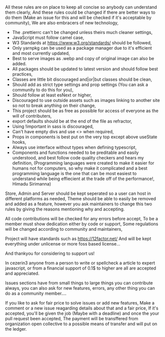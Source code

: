 All these rules are on place to keep all concise so anybody can understand them
clearly, And these rules could be changed if there are better ways to do them
(Make an issue for this and will be checked if it's acceptable by community), We
are also embracers of new technology,

- The .prettierrc can't be changed unless theirs much cleaner settings,
- JavaScript must follow camel case,
- W3 Standards at https://www.w3.org/standards/ should be followed,
- Only yarnpkg can be used as a package manager due to it's efficient and most
  currently updated,
- Best to serve images as .webp and copy of original image can also be added.
- All packages should be updated to latest version and should follow best
  practices,
- Classes are little bit discouraged and|or|but classes should be clean,
- Should add as strict type settings and prop settings (You can ask a community
  to do this for you),
- Should follow at least esNext or higher,
- Discouraged to use outside assets such as images linking to another site so
  not to break anything on their change,
- This project should be as free as possible for access of everyone as the will
  of contributers,
- export defaults should be at the end of the file as refractor,
- Using !important in sass is discouraged,
- Can't have empty divs and use <> when required,
- Props in components is best put on the very top except above useState hooks,
- Always use interface without types when defining typescript,
- Components and functions needed to be preditable and easily understood, and
  best follow code quality checkers and hears my definition, (Programming
  languages were created to make it easier for humans not for computers, so why
  make it complicated and a best programming language is the one that can be
  most easiest to understand while being effiecient at the trade off of the
  performance!, Himadu Sirimanna)

Store, Admin and Server should be kept seperated so a user can host in different
platforms as needed, Theme should be able to easily be removed and added as a
feature, however you ask maintainers to change this two rules by giving the
reasons mentioning why and accepting.

All code contributions will be checked for any errors before accept, To be a
member must show dedication either by code or support, Some regulations will be
changed according to community and maintainers,

Project will have standards such as https://12factor.net/ And will be kept
everything under unlicense or more foss based license...

And thankyou for considering to support us!

In cezerin3 anyone from a person to write or spellcheck a article to expert
javascript, or from a financial support of 0.1\$ to higher are all are accepted
and appreciated.

Issues sections have from small things to large things you can contribute
always, you can also ask for new features, errors, any other thing you can do as
a community member....

If you like to ask for fair price to solve issues or add new features, Make a
comment or a new issue reagarding details about that and a fair price, If it's
accepted, you'll be given the job (Maybe with a deadline) and once the your pull
request been accepted, The payment will be transffered from organization open
collective to a possible means of transfer and will put on the ledger.
